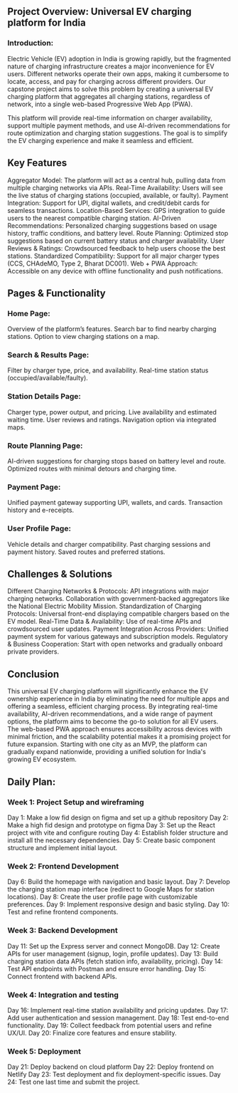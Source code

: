 ## Project Overview: Universal EV charging platform for India

### Introduction:

Electric Vehicle (EV) adoption in India is growing rapidly, but the fragmented nature of charging infrastructure creates a major inconvenience for EV users. Different networks operate their own apps, making it cumbersome to locate, access, and pay for charging across different providers. Our capstone project aims to solve this problem by creating a universal EV charging platform that aggregates all charging stations, regardless of network, into a single web-based Progressive Web App (PWA).

This platform will provide real-time information on charger availability, support multiple payment methods, and use AI-driven recommendations for route optimization and charging station suggestions. The goal is to simplify the EV charging experience and make it seamless and efficient.

## Key Features
Aggregator Model: The platform will act as a central hub, pulling data from multiple charging networks via APIs.
Real-Time Availability: Users will see the live status of charging stations (occupied, available, or faulty).
Payment Integration: Support for UPI, digital wallets, and credit/debit cards for seamless transactions.
Location-Based Services: GPS integration to guide users to the nearest compatible charging station.
AI-Driven Recommendations: Personalized charging suggestions based on usage history, traffic conditions, and battery level.
Route Planning: Optimized stop suggestions based on current battery status and charger availability.
User Reviews & Ratings: Crowdsourced feedback to help users choose the best stations.
Standardized Compatibility: Support for all major charger types (CCS, CHAdeMO, Type 2, Bharat DC001).
Web + PWA Approach: Accessible on any device with offline functionality and push notifications.

## Pages & Functionality

### Home Page:
Overview of the platform’s features.
Search bar to find nearby charging stations.
Option to view charging stations on a map.

### Search & Results Page:
Filter by charger type, price, and availability.
Real-time station status (occupied/available/faulty).

### Station Details Page:
Charger type, power output, and pricing.
Live availability and estimated waiting time.
User reviews and ratings.
Navigation option via integrated maps.

### Route Planning Page:
AI-driven suggestions for charging stops based on battery level and route.
Optimized routes with minimal detours and charging time.

### Payment Page:
Unified payment gateway supporting UPI, wallets, and cards.
Transaction history and e-receipts.

### User Profile Page:
Vehicle details and charger compatibility.
Past charging sessions and payment history.
Saved routes and preferred stations.

## Challenges & Solutions

Different Charging Networks & Protocols:
API integrations with major charging networks.
Collaboration with government-backed aggregators like the National Electric Mobility Mission.
Standardization of Charging Protocols:
Universal front-end displaying compatible chargers based on the EV model.
Real-Time Data & Availability:
Use of real-time APIs and crowdsourced user updates.
Payment Integration Across Providers:
Unified payment system for various gateways and subscription models.
Regulatory & Business Cooperation:
Start with open networks and gradually onboard private providers.

## Conclusion

This universal EV charging platform will significantly enhance the EV ownership experience in India by eliminating the need for multiple apps and offering a seamless, efficient charging process. By integrating real-time availability, AI-driven recommendations, and a wide range of payment options, the platform aims to become the go-to solution for all EV users. The web-based PWA approach ensures accessibility across devices with minimal friction, and the scalability potential makes it a promising project for future expansion. Starting with one city as an MVP, the platform can gradually expand nationwide, providing a unified solution for India's growing EV ecosystem.

## Daily Plan:

### Week 1: Project Setup and wireframing

Day 1: Make a low fid design on figma and set up a github repository
Day 2: Make a high fid design and prototype on figma
Day 3: Set up the React project with vite and configure routing
Day 4: Establish folder structure and install all the necessary dependencies.
Day 5: Create basic component structure and implement initial layout.

### Week 2: Frontend Development
Day 6: Build the homepage with navigation and basic layout.
Day 7: Develop the charging station map interface (redirect to Google Maps for station locations).
Day 8: Create the user profile page with customizable preferences.
Day 9: Implement responsive design and basic styling.
Day 10: Test and refine frontend components.


### Week 3: Backend Development
Day 11: Set up the Express server and connect MongoDB.
Day 12: Create APIs for user management (signup, login, profile updates).
Day 13:  Build charging station data APIs (fetch station info, availability, pricing).
Day 14: Test API endpoints with Postman and ensure error handling.
Day 15: Connect frontend with backend APIs.

### Week 4: Integration and testing 
Day 16: Implement real-time station availability and pricing updates.
Day 17: Add user authentication and session management.
Day 18: Test end-to-end functionality.
Day 19: Collect feedback from potential users and refine UX/UI.
Day 20: Finalize core features and ensure stability.

### Week 5: Deployment 
Day 21: Deploy backend on cloud platform
Day 22: Deploy frontend on Netlify
Day 23: Test deployment and fix deployment-specific issues.
Day 24: Test one last time and submit the project.


